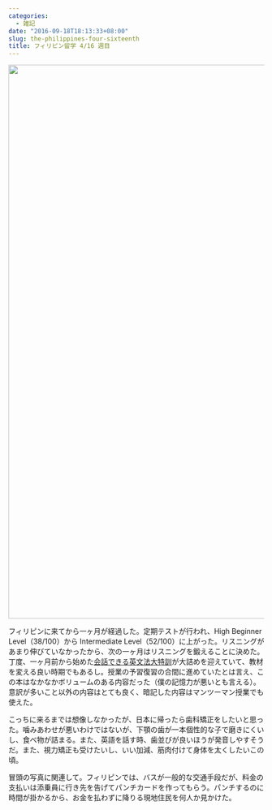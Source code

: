 ```yaml
---
categories:
  - 雑記
date: "2016-09-18T18:13:33+08:00"
slug: the-philippines-four-sixteenth
title: フィリピン留学 4/16 週目
---
```


<img alt="" src="/images/2016/09/the-philippines-four-sixteenth.jpg" width="1456" height="1092">

フィリピンに来てから一ヶ月が経過した。定期テストが行われ、High Beginner Level（38/100）から Intermediate Level（52/100）に上がった。リスニングがあまり伸びていなかったから、次の一ヶ月はリスニングを鍛えることに決めた。丁度、一ヶ月前から始めた[会話できる英文法大特訓](http://www.amazon.co.jp/exec/obidos/ASIN/4863921179/rakuishi-22/ref=nosim/)が大詰めを迎えていて、教材を変える良い時期でもあるし。授業の予習復習の合間に進めていたとは言え、この本はなかなかボリュームのある内容だった（僕の記憶力が悪いとも言える）。意訳が多いこと以外の内容はとても良く、暗記した内容はマンツーマン授業でも使えた。

こっちに来るまでは想像しなかったが、日本に帰ったら歯科矯正をしたいと思った。噛みあわせが悪いわけではないが、下顎の歯が一本個性的な子で磨きにくいし、食べ物が詰まる。また、英語を話す時、歯並びが良いほうが発音しやすそうだ。また、視力矯正も受けたいし、いい加減、筋肉付けて身体を太くしたいこの頃。

冒頭の写真に関連して。フィリピンでは、バスが一般的な交通手段だが、料金の支払いは添乗員に行き先を告げてパンチカードを作ってもらう。パンチするのに時間が掛かるから、お金を払わずに降りる現地住民を何人か見かけた。
